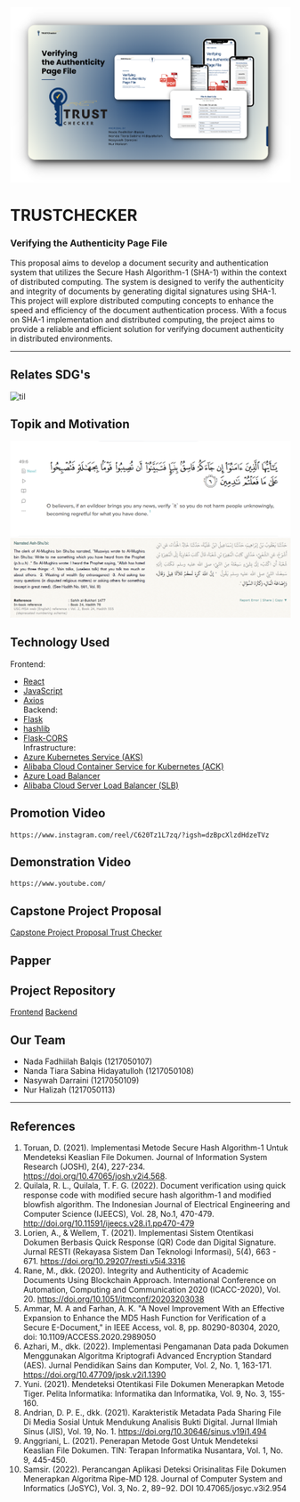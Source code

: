 ![Banner](https://github.com/iniara/trustchecker/blob/main/Doc/Cover.png?raw=true)
# TRUSTCHECKER
### Verifying the Authenticity Page File
This proposal aims to develop a document security and authentication system that utilizes the Secure Hash Algorithm-1 (SHA-1) within the context of distributed computing. The system is designed to verify the authenticity and integrity of documents by generating digital signatures using SHA-1. This project will explore distributed computing concepts to enhance the speed and efficiency of the document authentication process. With a focus on SHA-1 implementation and distributed computing, the project aims to provide a reliable and efficient solution for verifying document authenticity in distributed environments.

---

## Relates SDG's
![til](https://github.com/iniara/trustchecker/blob/main/Doc/SDG's.gif)
## Topik and Motivation
![alt text](https://github.com/iniara/trustchecker/blob/main/Doc/Qur'an.png?raw=true)
![alt text](https://github.com/iniara/trustchecker/blob/main/Doc/Hadith.png?raw=true)

## Technology Used
Frontend:
- [React](https://react.dev/)
- [JavaScript](https://www.javascript.com/)
- [Axios](https://axios-http.com/docs/intro) </br>
Backend:
- [Flask](https://flask.palletsprojects.com/en/3.0.x/)
- [hashlib](https://docs.python.org/3/library/hashlib.html)
- [Flask-CORS](https://pypi.org/project/Flask-Cors/) <br>
Infrastructure:
- [Azure Kubernetes Service (AKS)](https://learn.microsoft.com/en-us/azure/aks/what-is-aks)
- [Alibaba Cloud Container Service for Kubernetes (ACK)](https://www.alibabacloud.com/en/product/kubernetes?_p_lc=1#:~:text=Alibaba%20Cloud%20Container%20Service%20for%20Kubernetes%20%28ACK%29%20integrates,provides%20full%20lifecycle%20management%20of%20enterprise-class%20containerized%20applications.)
- [Azure Load Balancer](https://learn.microsoft.com/en-us/azure/load-balancer/load-balancer-overview)
- [Alibaba Cloud Server Load Balancer (SLB)](https://www.alibabacloud.com/en/product/server-load-balancer?_p_lc=1)
  
## Promotion Video
```
https://www.instagram.com/reel/C620Tz1L7zq/?igsh=dzBpcXlzdHdzeTVz
```

## Demonstration Video
```
https://www.youtube.com/
```

## Capstone Project Proposal
[Capstone Project Proposal Trust Checker](Capstone%20Project%20Proposal%20Trust%20Checker.pdf)

## Papper

## Project Repository
[Frontend](https://github.com/nadqz/trust-checker)
[Backend](https://github.com/nadqz/trustChecker)

## Our Team
- Nada Fadhiilah Balqis (1217050107)
- Nanda Tiara Sabina Hidayatulloh (1217050108)
- Nasywah Darraini (1217050109)
- Nur Halizah (1217050113)
---
## References
1. Toruan, D. (2021). Implementasi Metode Secure Hash Algorithm-1 Untuk Mendeteksi Keaslian File Dokumen. Journal of Information System Research (JOSH), 2(4), 227-234. https://doi.org/10.47065/josh.v2i4.568.
2. Quilala, R. L., Quilala, T. F. G. (2022). Document verification using quick response code with modified secure hash algorithm-1 and modified blowfish algorithm. The Indonesian Journal of Electrical Engineering and Computer Science (IJEECS), Vol. 28, No.1, 470-479. http://doi.org/10.11591/ijeecs.v28.i1.pp470-479
3. Lorien, A., & Wellem, T. (2021). Implementasi Sistem Otentikasi Dokumen Berbasis Quick Response (QR) Code dan Digital Signature. Jurnal RESTI (Rekayasa Sistem Dan Teknologi Informasi), 5(4), 663 - 671. https://doi.org/10.29207/resti.v5i4.3316
4. Rane, M., dkk. (2020). Integrity and Authenticity of Academic Documents Using Blockchain Approach. International Conference on Automation, Computing and Communication 2020 (ICACC-2020), Vol. 20. https://doi.org/10.1051/itmconf/20203203038
5. Ammar, M. A and Farhan, A. K. "A Novel Improvement With an Effective Expansion to Enhance the MD5 Hash Function for Verification of a Secure E-Document," in IEEE Access, vol. 8, pp. 80290-80304, 2020, doi: 10.1109/ACCESS.2020.2989050
6. Azhari, M., dkk. (2022). Implementasi Pengamanan Data pada Dokumen Menggunakan Algoritma Kriptografi Advanced Encryption Standard (AES). Jurnal Pendidikan Sains dan Komputer, Vol. 2, No. 1, 163-171. https://doi.org/10.47709/jpsk.v2i1.1390
7. Yuni. (2021). Mendeteksi Otentikasi File Dokumen Menerapkan Metode Tiger. Pelita Informatika: Informatika dan Informatika, Vol. 9, No. 3, 155-160.
8. Andrian, D. P. E., dkk. (2021). Karakteristik Metadata Pada Sharing File Di Media Sosial Untuk Mendukung Analisis Bukti Digital. Jurnal Ilmiah Sinus (JIS), Vol. 19, No. 1. https://doi.org/10.30646/sinus.v19i1.494
9. Anggriani, L. (2021). Penerapan Metode Gost Untuk Mendeteksi Keaslian File Dokumen. TIN: Terapan Informatika Nusantara, Vol. 1, No. 9, 445-450.
10. Samsir. (2022). Perancangan Aplikasi Deteksi Orisinalitas File Dokumen Menerapkan Algoritma Ripe-MD 128. Journal of Computer System and Informatics (JoSYC), Vol. 3, No. 2, 89−92. DOI 10.47065/josyc.v3i2.954
